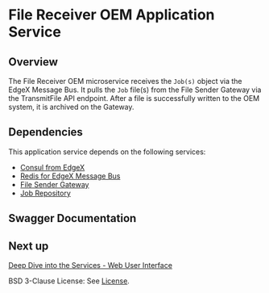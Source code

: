 # File Receiver OEM Application Service

## Overview
The File Receiver OEM microservice receives the `Job(s)` object via the EdgeX Message Bus.
It pulls the `Job` file(s) from the File Sender Gateway via the TransmitFile API endpoint.
After a file is successfully written to the OEM system, it is archived on the Gateway.

## Dependencies
This application service depends on the following services:

- [Consul from EdgeX](https://docs.edgexfoundry.org/2.3/security/Ch-Secure-Consul/)
- [Redis for EdgeX Message Bus](https://docs.edgexfoundry.org/2.3/microservices/general/messagebus/#redis-pubsub)
- [File Sender Gateway](./as-file-sender-gateway.md)
- [Job Repository](./ms-job-repository.md)

## Swagger Documentation

<swagger-ui src="./api-definitions/as-file-receiver-oem.yaml"/>

## Next up

[Deep Dive into the Services - Web User Interface](./ms-web-ui.md)

BSD 3-Clause License: See [License](../LICENSE.md).

